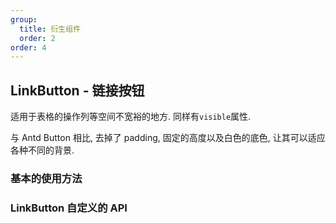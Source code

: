 ```yaml
---
group:
  title: 衍生组件
  order: 2
order: 4
---
```


## LinkButton - 链接按钮

适用于表格的操作列等空间不宽裕的地方. 同样有`visible`属性.

与 Antd Button 相比, 去掉了 padding, 固定的高度以及白色的底色, 让其可以适应各种不同的背景.

### 基本的使用方法

<code src="./basic/index.tsx"></code>

### LinkButton 自定义的 API

<API exports='["Self"]' hideTitle src="../../../src/Button/index.tsx"></API>
